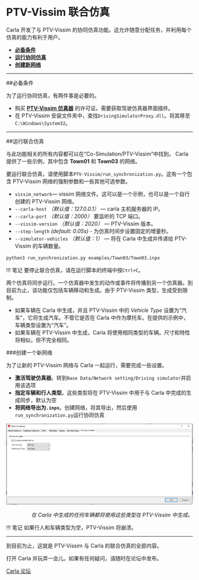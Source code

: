 # PTV-Vissim 联合仿真

Carla 开发了与 PTV-Vissim 的协同仿真功能。这允许随意分配任务，并利用每个仿真的能力有利于用户。

* [__必备条件__](#必备条件)
* [__运行协同仿真__](#run-the-co-simulation)
* [__创建新网络__](#create-a-new-network)

---
##必备条件

为了运行协同仿真，有两件事是必要的。

* 购买 [__PTV-Vissim 仿真器__](https://www.ptvgroup.com/en/solutions/products/ptv-vissim/) 的许可证。需要获取驾驶仿真器界面插件。
* 在 PTV-Vissim 安装文件夹中，查找`DrivingSimulatorProxy.dll`。将其移至`C:\Windows\System32`。

---
##运行联合仿真

与此功能相关的所有内容都可以在“Co-Simulation/PTV-Vissim”中找到。 Carla 提供了一些示例，其中包含 __Town01__ 和 __Town03__ 的网络。

要运行联合仿真，请使用脚本`PTV-Vissim/run_synchronization.py`。这有一个包含 PTV-Vissim 网络的强制参数和一些其他可选参数。

* `vissim_network`— vissim 网络文件。这可以是一个示例，也可以是一个自行创建的 PTV-Vissim 网络。
* `--carla-host` *（默认值：127.0.0.1）* — carla 主机服务器的 IP。
* `--carla-port` *（默认值：2000）* 要监听的 TCP 端口。
* `--vissim-version` *（默认值：2020）* — PTV-Vissim 版本。
* `--step-length` *(default: 0.05s)* - 为仿真时间步设置固定的增量秒。
* `--simulator-vehicles` *（默认值：1）* — 将在 Carla 中生成并传递给 PTV-Vissim 的车辆数量。

```sh
python3 run_synchronization.py examples/Town03/Town03.inpx
```
!!! 笔记
    要停止联合仿真，请在运行脚本的终端中按`Ctrl+C`。

两个仿真将同步运行。一个仿真器中发生的动作或事件将传播到另一个仿真器。到目前为止，该功能仅包括车辆移动和生成。由于 PTV-Vissim 类型，生成受到限制。
* 如果车辆在 Carla 中生成，并且 PTV-Vissim 中的 *Vehicle Type* 设置为“汽车”，它将生成汽车。不管它是否在 Carla 中作为摩托车。在提供的示例中，车辆类型设置为“汽车”。
* 如果车辆在 PTV-Vissim 中生成，Carla 将使用相同类型的车辆。尺寸和特性将相似，但不完全相同。

###创建一个新网络

为了让新的 PTV-Vissim 网络与 Carla 一起运行，需要完成一些设置。

* __激活驾驶仿真器__。转到`Base Data/Network setting/Driving simulator`并启用该选项
* __指定车辆和行人类型__。这些类型将在 PTV-Vissim 中用于与  Carla 中完成的生成同步，默认为空
* __将网络导出为`.inpx`__。创建网络，将其导出，然后使用`run_synchronization.py`运行协同仿真

![ptv_types](img/ptv_types.jpg)
<div style="text-align: right"><i>在 Carla 中生成的任何车辆都将使用这些类型在 PTV-Vissim 中生成。</i></div>

!!! 笔记
    如果行人和车辆类型为空，PTV-Vissim 将崩溃。

---

到目前为止，这就是 PTV-Vissim 与 Carla 的联合仿真的全部内容。

打开 Carla 并玩弄一会儿。如果有任何疑问，请随时在论坛中发布。

<div class="build-buttons">
<p>
<a href="https://github.com/carla-simulator/carla/discussions/" target="_blank" class="btn btn-neutral" title="前往 Carla 论坛">
Carla 论坛</a>
</p>
</div>